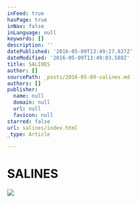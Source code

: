 ```yaml
---
inFeed: true
hasPage: true
inNav: false
inLanguage: null
keywords: []
description: ''
datePublished: '2016-05-09T13:49:27.827Z'
dateModified: '2016-05-09T13:49:03.588Z'
title: SALINES
author: []
sourcePath: _posts/2016-05-09-salines.md
authors: []
publisher:
  name: null
  domain: null
  url: null
  favicon: null
starred: false
url: salines/index.html
_type: Article

---
```

# SALINES
![](https://the-grid-user-content.s3-us-west-2.amazonaws.com/2c469540-9787-4f2a-a1b0-2edb388153ce.jpg)